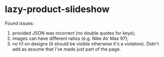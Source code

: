# lazy-product-slideshow

Found issues:
1. provided JSON was incorrect (no double quotes for keys);
2. images can have different ratios (e.g. Nike Air Max 97);
3. no h1 on designs (it should be visible otherwise it's a violation). Didn't add as assume that I've made just part of the page.

